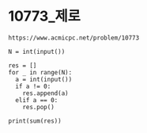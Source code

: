 # 10773_제로



```
https://www.acmicpc.net/problem/10773
```



```
N = int(input())

res = []
for _ in range(N):
  a = int(input())
  if a != 0:
    res.append(a)
  elif a == 0:
    res.pop()

print(sum(res))
```

